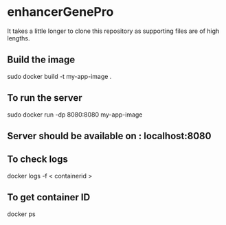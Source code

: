 # enhancerGenePro
It takes a little longer to clone this repository as supporting files are of high lengths.
## Build the image 
sudo  docker build -t my-app-image .

## To run the server
sudo docker run -dp 8080:8080 my-app-image

## Server should be available on : localhost:8080

## To check logs
docker logs -f < containerid >

## To get container ID
docker ps

